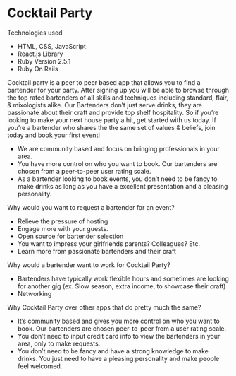 # Cocktail Party

 Technologies used

* HTML, CSS, JavaScript
* React.js Library
* Ruby Version 2.5.1
* Ruby On Rails


Cocktail party is a peer to peer based app that allows you to find a bartender for your party. After signing up you will be able to browse through the top rated bartenders of all skills and techniques including standard, flair, & mixologists alike. Our Bartenders don’t just serve drinks, they are passionate about their craft and provide top shelf hospitality. So if you’re looking to make your next house party a hit, get started with us today. If you’re a bartender who shares the the same set of values & beliefs, join today and book your first event!

* We are community based and focus on bringing professionals in your area.
* You have more control on who you want to book. Our bartenders are chosen from a peer-to-peer user rating scale. 
* As a bartender looking to book events, you don’t need to be fancy to make drinks as long as you have a excellent presentation and a pleasing personality.


Why would you want to request a bartender for an event?
- Relieve the pressure of hosting
- Engage more with your guests.
- Open source for bartender selection
- You want to impress your girlfriends parents? Colleagues? Etc.
- Learn more from passionate bartenders and their craft

Why would a bartender want to work for Cocktail Party?
- Bartenders have typically work flexible hours and sometimes are looking for another gig (ex.  Slow season, extra income, to showcase their craft)
- Networking

Why Cocktail Party over other apps that do pretty much the same?
- It’s community based and gives you more control on who you want to book. Our bartenders are chosen peer-to-peer from a user rating scale. 
- You don’t need to input credit card info to view the bartenders in your area, only to make requests.
- You don’t need to be fancy and have a strong knowledge to make drinks. You just need to have a pleasing personality and make people feel welcomed.
